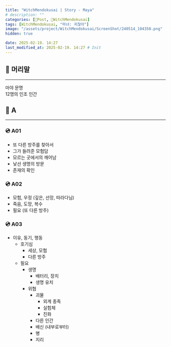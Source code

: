 ```yaml
---
title: "WitchMendokusai | Story - Maya"
# description: ""
categories: [📀Post, 🥥WitchMendokusai]
tags: [WitchMendokusai, "마녀: 귀찮아"]
image: "/assets/project/WitchMendokusai/ScreenShot/240514_104350.png"
hidden: true

date: 2025-02-19. 14:27
last_modified_at: 2025-02-19. 14:27 # Init
---
```


## 📀 머리말

---

마야 문명  
12명의 인조 인간  

## 📀 A

---

### 💿 A01

- 또 다른 방주를 찾아서
- 그가 들려준 모험담
- 모르는 곳에서의 깨어남
- 낯선 생명의 방문
- 존재의 확인

### 💿 A02

- 모험, 우정 (깊은, 선망, 따라다님)
- 죽음, 도망, 복수
- 필요 (또 다른 방주)

### 💿 A03

- 이유, 동기, 행동
  - 호기심
    - 세상, 모험
    - 다른 방주
  - 필요
    - 생명
      - 배터리, 장치
      - 생명 유치
    - 위협
      - 괴물
        - 외계 종족
        - 실험체
        - 진화
      - 다른 인간
      - 배신 (내부로부터)
      - 병
      - 지리
